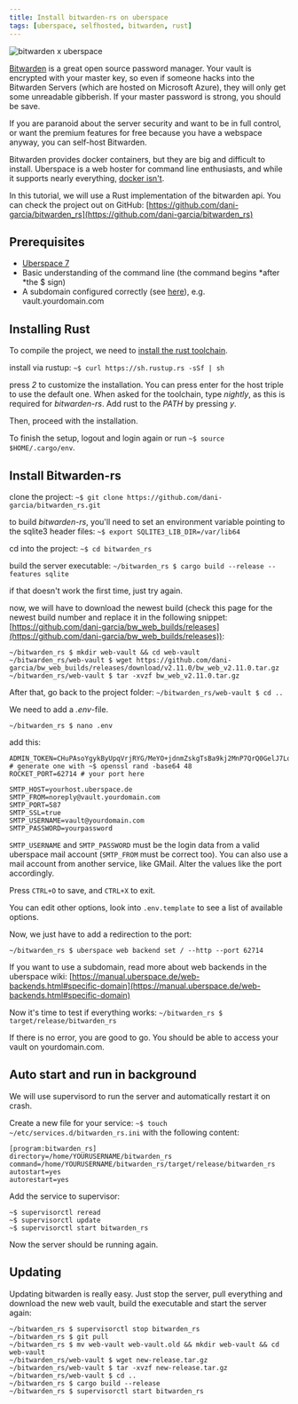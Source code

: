 ```yaml
---
title: Install bitwarden-rs on uberspace
tags: [uberspace, selfhosted, bitwarden, rust]
---
```


![bitwarden x uberspace](/img/2019/01/bitwarden-uberspace.jpg)

[Bitwarden](https://bitwarden.com/) is a great open source password manager. Your vault is encrypted with your master key, so even if someone hacks into the Bitwarden Servers (which are hosted on Microsoft Azure), they will only get some unreadable gibberish. If your master password is strong, you should be save.

If you are paranoid about the server security and want to be in full control, or want the premium features for free because you have a webspace anyway, you can self-host Bitwarden.

Bitwarden provides docker containers, but they are big and difficult to install. Uberspace is a web hoster for command line enthusiasts, and while it supports nearly everything, [docker isn't](https://wiki.uberspace.de/faq#docker). 

In this tutorial, we will use a Rust implementation of the bitwarden api. You can check the project out on GitHub: [https://github.com/dani-garcia/bitwarden_rs](https://github.com/dani-garcia/bitwarden_rs)

<!--truncate-->

## Prerequisites

- [Uberspace 7](https://uberspace.de)
- Basic understanding of the command line (the command begins *after *the $ sign)
- A subdomain configured correctly (see [here](https://manual.uberspace.de/web-domains.html#web-domains)), e.g. vault.yourdomain.com

## Installing Rust

To compile the project, we need to [install the rust toolchain](https://rustup.rs/).

install via rustup:
`~$ curl https://sh.rustup.rs -sSf | sh`

press *2* to customize the installation. You can press enter for the host triple to use the default one. When asked for the toolchain, type *nightly*, as this is required for *bitwarden-rs*. Add rust to the *PATH* by pressing *y*.

Then, proceed with the installation.

To finish the setup, logout and login again or run `~$ source $HOME/.cargo/env`.

## Install Bitwarden-rs

clone the project:
`~$ git clone https://github.com/dani-garcia/bitwarden_rs.git`

to build *bitwarden-rs*, you'll need to set an environment variable pointing to the sqlite3 header files:
`~$ export SQLITE3_LIB_DIR=/var/lib64`

cd into the project:
`~$ cd bitwarden_rs`

build the server executable:
`~/bitwarden_rs $ cargo build --release --features sqlite`

if that doesn't work the first time, just try again.

now, we will have to download the newest build (check this page for the newest build number and replace it in the following snippet: [https://github.com/dani-garcia/bw_web_builds/releases](https://github.com/dani-garcia/bw_web_builds/releases)):

    ~/bitwarden_rs $ mkdir web-vault && cd web-vault
    ~/bitwarden_rs/web-vault $ wget https://github.com/dani-garcia/bw_web_builds/releases/download/v2.11.0/bw_web_v2.11.0.tar.gz
    ~/bitwarden_rs/web-vault $ tar -xvzf bw_web_v2.11.0.tar.gz
    

After that, go back to the project folder:
`~/bitwarden_rs/web-vault $ cd ..`

We need to add a *.env*-file.

`~/bitwarden_rs $ nano .env`

add this:

    ADMIN_TOKEN=CHuPAsoYgykByUpqVrjRYG/MeYO+jdnmZskgTsBa9kj2MnP7QrQ0GelJ7Lqixph8 # generate one with ~$ openssl rand -base64 48
    ROCKET_PORT=62714 # your port here
    
    SMTP_HOST=yourhost.uberspace.de
    SMTP_FROM=noreply@vault.yourdomain.com
    SMTP_PORT=587
    SMTP_SSL=true
    SMTP_USERNAME=vault@yourdomain.com
    SMTP_PASSWORD=yourpassword
    

`SMTP_USERNAME` and `SMTP_PASSWORD` must be the login data from a valid uberspace mail account (`SMTP_FROM` must be correct too). You can also use a mail account from another service, like GMail. Alter the values like the port accordingly.

Press `CTRL+O` to save, and `CTRL+X` to exit.

You can edit other options, look into `.env.template` to see a list of available options.

Now, we just have to add a redirection to the port:

    ~/bitwarden_rs $ uberspace web backend set / --http --port 62714
    

If you want to use a subdomain, read more about web backends in the uberspace wiki: [https://manual.uberspace.de/web-backends.html#specific-domain](https://manual.uberspace.de/web-backends.html#specific-domain)

Now it's time to test if everything works:
`~/bitwarden_rs $ target/release/bitwarden_rs`

If there is no error, you are good to go. You should be able to access your vault on yourdomain.com.

## Auto start and run in background

We will use supervisord to run the server and automatically restart it on crash.

Create a new file for your service: `~$ touch ~/etc/services.d/bitwarden_rs.ini` with the following content:

    [program:bitwarden_rs]
    directory=/home/YOURUSERNAME/bitwarden_rs
    command=/home/YOURUSERNAME/bitwarden_rs/target/release/bitwarden_rs
    autostart=yes
    autorestart=yes

Add the service to supervisor:

    ~$ supervisorctl reread
    ~$ supervisorctl update
    ~$ supervisorctl start bitwarden_rs

Now the server should be running again.

## Updating

Updating bitwarden is really easy. Just stop the server, pull everything and download the new web vault, build the executable and start the server again:

    ~/bitwarden_rs $ supervisorctl stop bitwarden_rs
    ~/bitwarden_rs $ git pull
    ~/bitwarden_rs $ mv web-vault web-vault.old && mkdir web-vault && cd web-vault
    ~/bitwarden_rs/web-vault $ wget new-release.tar.gz
    ~/bitwarden_rs/web-vault $ tar -xvzf new-release.tar.gz
    ~/bitwarden_rs/web-vault $ cd ..
    ~/bitwarden_rs $ cargo build --release
    ~/bitwarden_rs $ supervisorctl start bitwarden_rs
